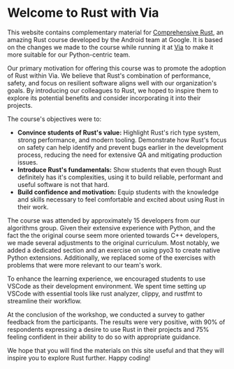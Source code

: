 # Welcome to Rust with Via

This website contains complementary material for 
[Comprehensive Rust](https://google.github.io/comprehensive-rust/), 
an amazing Rust course developed by the Android team at Google. 
It is based on the changes we made to the course while running it at 
[Via](https://ridewithvia.com/)
to make it more suitable for our Python-centric team. 

Our primary motivation for offering this course was to promote the adoption of Rust within Via. 
We believe that Rust's combination of performance, safety, and focus on resilient software aligns well with our organization's goals.
By introducing our colleagues to Rust, we hoped to inspire them to explore its potential benefits and consider incorporating it into their projects.

The course's objectives were to:
* **Convince students of Rust's value:** Highlight Rust's rich type system, strong performance, and modern tooling. 
Demonstrate how Rust's focus on safety can help identify and prevent bugs earlier in the development process, reducing the need for extensive QA and mitigating production issues.
* **Introduce Rust's fundamentals:** Show students that even though Rust definitely has it's complexities, using it to build reliable, performant and useful software is not that hard.
* **Build confidence and motivation:** Equip students with the knowledge and skills necessary to feel comfortable and excited about using Rust in their work.

The course was attended by approximately 15 developers from our algorithms group. Given their extensive experience with Python, and the fact the the original course seem more oriented towards C++ developers, we made several adjustments to the original curriculum. 
Most notably, we added a dedicated section and an exercise on using pyo3 to create native Python extensions. Additionally, we replaced some of the exercises with problems that were more relevant to our team's work.

To enhance the learning experience, we encouraged students to use VSCode as their development environment. We spent time setting up VSCode with essential tools like rust analyzer, clippy, and rustfmt to streamline their workflow.

At the conclusion of the workshop, we conducted a survey to gather feedback from the participants. The results were very positive, with 90% of respondents expressing a desire to use Rust in their projects and 75% feeling confident in their ability to do so with appropriate guidance.

We hope that you will find the materials on this site useful and that they will inspire you to explore Rust further. Happy coding!